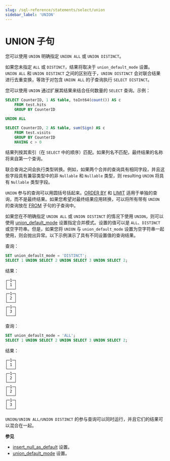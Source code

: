 ```yaml
---
slug: /sql-reference/statements/select/union
sidebar_label: 'UNION'
---
```



# UNION 子句

您可以使用 `UNION` 明确指定 `UNION ALL` 或 `UNION DISTINCT`。

如果您未指定 `ALL` 或 `DISTINCT`，结果将取决于 `union_default_mode` 设置。 `UNION ALL` 和 `UNION DISTINCT` 之间的区别在于，`UNION DISTINCT` 会对联合结果进行去重变换，等效于对包含 `UNION ALL` 的子查询执行 `SELECT DISTINCT`。

您可以使用 `UNION` 通过扩展其结果来结合任何数量的 `SELECT` 查询。示例：

``` sql
SELECT CounterID, 1 AS table, toInt64(count()) AS c
    FROM test.hits
    GROUP BY CounterID

UNION ALL

SELECT CounterID, 2 AS table, sum(Sign) AS c
    FROM test.visits
    GROUP BY CounterID
    HAVING c > 0
```

结果列按其索引（在 `SELECT` 中的顺序）匹配。如果列名不匹配，最终结果的名称将来自第一个查询。

联合查询之间会执行类型转换。例如，如果两个合并的查询具有相同字段，并且这些字段具有兼容类型中的非 `Nullable` 和 `Nullable` 类型，则 resulting `UNION` 将具有 `Nullable` 类型字段。

`UNION` 参与的查询可以用圆括号括起来。[ORDER BY](../../../sql-reference/statements/select/order-by.md) 和 [LIMIT](../../../sql-reference/statements/select/limit.md) 适用于单独的查询，而不是最终结果。如果您希望对最终结果应用转换，可以将所有带有 `UNION` 的查询放在 [FROM](../../../sql-reference/statements/select/from.md) 子句的子查询中。

如果您在不明确指定 `UNION ALL` 或 `UNION DISTINCT` 的情况下使用 `UNION`，则可以使用 [union_default_mode](/operations/settings/settings#union_default_mode) 设置指定合并模式。设置的值可以是 `ALL`、`DISTINCT` 或空字符串。但是，如果您将 `UNION` 与 `union_default_mode` 设置为空字符串一起使用，则会抛出异常。以下示例演示了具有不同设置值的查询结果。

查询：

```sql
SET union_default_mode = 'DISTINCT';
SELECT 1 UNION SELECT 2 UNION SELECT 3 UNION SELECT 2;
```

结果：

```text
┌─1─┐
│ 1 │
└───┘
┌─1─┐
│ 2 │
└───┘
┌─1─┐
│ 3 │
└───┘
```

查询：

```sql
SET union_default_mode = 'ALL';
SELECT 1 UNION SELECT 2 UNION SELECT 3 UNION SELECT 2;
```

结果：

```text
┌─1─┐
│ 1 │
└───┘
┌─1─┐
│ 2 │
└───┘
┌─1─┐
│ 2 │
└───┘
┌─1─┐
│ 3 │
└───┘
```

`UNION/UNION ALL/UNION DISTINCT` 的参与查询可以同时运行，并且它们的结果可以混合在一起。

**参见**

- [insert_null_as_default](../../../operations/settings/settings.md#insert_null_as_default) 设置。
- [union_default_mode](/operations/settings/settings#union_default_mode) 设置。
